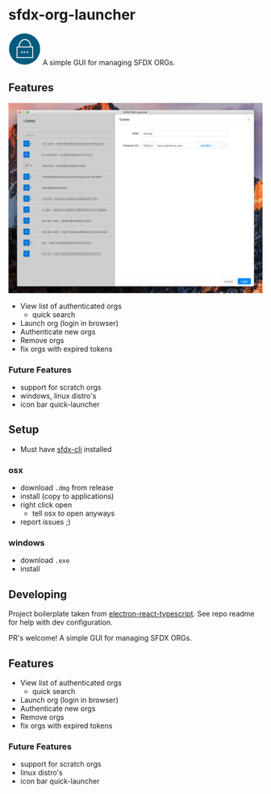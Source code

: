 # sfdx-org-launcher

![logo](https://github.com/ChuckJonas/sfdx-org-launcher/blob/master/resources/icons/sfdx-login_64x64.png "logo") A simple GUI for managing SFDX ORGs.

## Features

![screenshot](https://github.com/ChuckJonas/sfdx-org-launcher/blob/master/resources/screenshots/SFDX_ORG_Launcher.png "screenshot")

- View list of authenticated orgs
  - quick search
- Launch org (login in browser)
- Authenticate new orgs
- Remove orgs
- fix orgs with expired tokens

### Future Features

- support for scratch orgs
- windows, linux distro's
- icon bar quick-launcher


## Setup

- Must have [sfdx-cli](https://developer.salesforce.com/tools/sfdxcli) installed

### osx

- download `.dmg` from release
- install (copy to applications)
- right click open
  - tell osx to open anyways
- report issues ;)

### windows

- download `.exe`
- install

## Developing

Project boilerplate taken from [electron-react-typescript](https://github.com/Robinfr/electron-react-typescript).  See repo readme for help with dev configuration.

PR's welcome!
A simple GUI for managing SFDX ORGs.

## Features

- View list of authenticated orgs
  - quick search
- Launch org (login in browser)
- Authenticate new orgs
- Remove orgs
- fix orgs with expired tokens

### Future Features

- support for scratch orgs
- linux distro's
- icon bar quick-launcher


